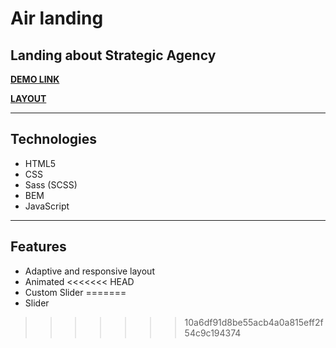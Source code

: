 # **Air landing**

## Landing about Strategic Agency

**[DEMO LINK](https://barantarasnew.github.io/Air-landing/)**

**[LAYOUT](https://www.figma.com/file/rEujNe2HiIsgsXUeYMHCco/Air-(formerly-Dia))**
___
## **Technologies**
+ HTML5
+ CSS
+ Sass (SCSS)
+ BEM
+ JavaScript

___

## **Features**
  + Adaptive and responsive layout
  + Animated
<<<<<<< HEAD
  + Custom Slider
=======
  + Slider
>>>>>>> 10a6df91d8be55acb4a0a815eff2f54c9c194374
